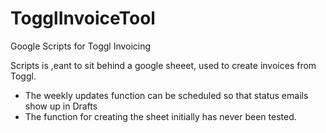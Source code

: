 # TogglInvoiceTool
Google Scripts for Toggl Invoicing

Scripts is ,eant to sit behind a google sheeet, used to create invoices from Toggl.
- The weekly updates function can be scheduled so that status emails show up in Drafts
- The function for creating the sheet initially has never been tested.


